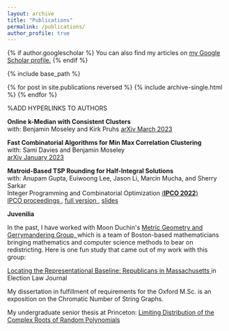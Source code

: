 ```yaml
---
layout: archive
title: "Publications"
permalink: /publications/
author_profile: true
---
```


{% if author.googlescholar %}
  You can also find my articles on <u><a href="{{author.googlescholar}}">my Google Scholar profile</a>.</u>
{% endif %}

{% include base_path %}

{% for post in site.publications reversed %}
  {% include archive-single.html %}
{% endfor %}

%ADD HYPERLINKS TO AUTHORS

**Online k-Median with Consistent Clusters**  
  with: Benjamin Moseley and Kirk Pruhs 
   <a href="http://arxiv.org/abs/2303.15379"> arXiv March 2023 </a>
   

**Fast Combinatorial Algorithms for Min Max Correlation Clustering**  
  with: Sami Davies and Benjamin Moseley  
   <a href="https://arxiv.org/abs/2301.13079"> arXiv January 2023 </a>
 

**Matroid-Based TSP Rounding for Half-Integral Solutions**  
  with: Anupam Gupta, Euiwoong Lee, Jason Li, Marcin Mucha, and Sherry Sarkar  
  Integer Programming and Combinatorial Optimization <a href="https://www.ipco2022.com/home"> (**IPCO 2022**) </a>  
 <a href="https://link.springer.com/chapter/10.1007/978-3-031-06901-7_23"> IPCO proceedings </a>,  <a href="https://arxiv.org/abs/2111.09290"> full version </a>, <a href="{{ hanewman.github.io }}/_pages/ipcoslides.pptx">  slides </a> 

  
 **Juvenilia**
 
 In the past, I have worked with Moon Duchin's <a href="https://mggg.org/"> Metric Geometry and Gerrymandering Group, </a> which is a team of Boston-based mathematicians bringing mathematics and computer science methods to bear on redistricting. Here is one fun study that came out of my work with this group: 

<a href="{{ hanewman.github.io }}/_pages/elj.pdf">  Locating the Representational Baseline: Republicans in Massachusetts </a> in Election Law Journal 
 
My dissertation in fulfillment of requirements for the Oxford M.Sc. is an exposition on the Chromatic Number of String Graphs.

My undergraduate senior thesis at Princeton: <a href="http://arks.princeton.edu/ark:/88435/dsp016m311s13g"> Limiting Distribution of the Complex Roots of Random Polynomials  </a> 
 

